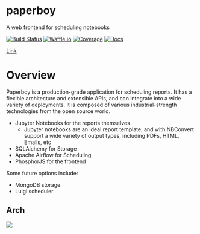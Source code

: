 # paperboy
A web frontend for scheduling notebooks

[![Build Status](https://travis-ci.org/timkpaine/paperboy.svg?branch=master)](https://travis-ci.org/timkpaine/paperboy)
[![Waffle.io](https://badge.waffle.io/timkpaine/paperboy.png?label=ready&title=Ready)](https://waffle.io/timkpaine/paperboy?utm_source=badge)
[![Coverage](https://codecov.io/gh/timkpaine/paperboy/branch/master/graph/badge.svg)](https://codecov.io/gh/timkpaine/paperboy)
[![Docs](https://img.shields.io/readthedocs/paperboy.svg)](https://paperboy.readthedocs.io)


[Link](https://paperboy-jp.herokuapp.com/)

# Overview
Paperboy is a production-grade application for scheduling reports. It has a flexible architecture and extensible APIs, and can integrate into a wide variety of deployments. It is composed of various industrial-strength technologies from the open source world.

- Jupyter Notebooks for the reports themselves
    - Jupyter notebooks are an ideal report template, and with NBConvert support a wide variety of output types, including PDFs, HTML, Emails, etc
- SQLAlchemy for Storage
- Apache Airflow for Scheduling
- PhosphorJS for the frontend


Some future options include:

- MongoDB storage
- Luigi scheduler


## Arch
![](https://raw.githubusercontent.com/timkpaine/paperboy/master/docs/arch.png)
